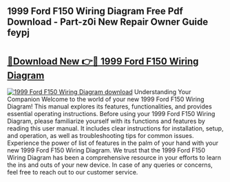 ## 1999 Ford F150 Wiring Diagram Free Pdf Download - Part-z0i New Repair Owner Guide feypj

# <h2><a href="http://dftrmgp.blite.top/?on=1999+Ford+F150+Wiring+Diagram">🔗Download New 👉🔴 1999 Ford F150 Wiring Diagram</a></h2>

[![1999 Ford F150 Wiring Diagram download](https://i.imgur.com/lujVjoI.png)](http://dftrmgp.blite.top/?on=1999+Ford+F150+Wiring+Diagram)
Understanding Your Companion Welcome to the world of your new 1999 Ford F150 Wiring Diagram! This manual explores its features, functionalities, and provides essential operating instructions. Before using your 1999 Ford F150 Wiring Diagram, please familiarize yourself with its functions and features by reading this user manual. It includes clear instructions for installation, setup, and operation, as well as troubleshooting tips for common issues. Experience the power of list of features in the palm of your hand with your new 1999 Ford F150 Wiring Diagram. We trust that the 1999 Ford F150 Wiring Diagram has been a comprehensive resource in your efforts to learn the ins and outs of your new device. In case of any queries or concerns, feel free to reach out to our customer service.
